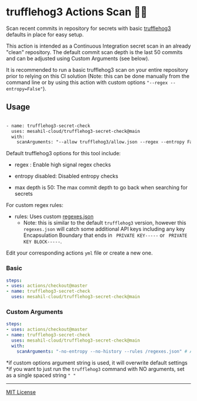 
# trufflehog3  Actions Scan :pig_nose::key:

Scan recent commits in repository for secrets with basic [trufflehog3](https://github.com/dxa4481/trufflehog3) defaults in place for easy setup.

This action is intended as a Continuous Integration secret scan in an already "clean" repository. The default commit scan depth is the last 50 commits and can be adjusted using Custom Arguments (see below).

It is recommended to run a basic trufflehog3 scan on your entire repository prior to relying on this CI solution (Note: this can be done manually from the command line or by using this action with custom options `"--regex --entropy=False"`).

## Usage

```txt

- name: trufflehog3-secret-check
  uses: mesahil-cloud/trufflehog3-secret-check@main
  with:
    scanArguments: "--allow trufflehog3/allow.json --regex --entropy False --max_depth 1"

```

Default trufflehog3 options for this tool include:

- regex : Enable high signal regex checks

- entropy disabled: Disabled entropy checks

- max depth is 50: The max commit depth to go back when searching for secrets

For custom regex rules:

- rules: Uses custom [regexes.json](regexes/regexes.json)
  - Note: this is similar to the default `trufflehog3` version, however this `regexes.json` will catch some additional API keys including any key Encapsulation Boundary that ends in ` PRIVATE KEY-----` or ` PRIVATE KEY BLOCK-----`.

Edit your corresponding actions `yml` file or create a new one.

### Basic

```yaml
steps:
- uses: actions/checkout@master
- name: trufflehog3-secret-check
  uses: mesahil-cloud/trufflehog3-secret-check@main
```

### Custom Arguments

```yaml
steps:
- uses: actions/checkout@master
- name: trufflehog3-secret-check
  uses: mesahil-cloud/trufflehog3-secret-check@main
  with:
    scanArguments: "-no-entropy --no-history --rules /regexes.json" # Add custom options here*

```

*if custom options argument string is used, it will overwrite default settings
*if you want to just run the `trufflehog3` command with NO arguments, set as a single spaced string `" "`

----

[MIT License](LICENSE)
